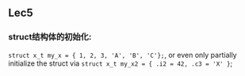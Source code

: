 ## Lec5
### struct结构体的初始化:

`struct x_t my_x = { 1, 2, 3, 'A', 'B', 'C'};`, or even only partially initialize the struct via `struct x_t my_x2 = { .i2 = 42, .c3 = 'X' }`;
